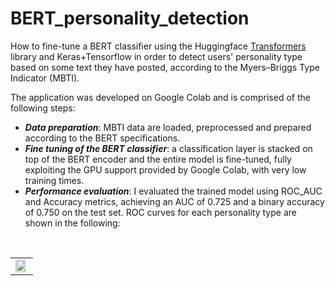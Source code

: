 # BERT_personality_detection
How to fine-tune a BERT classifier using the Huggingface <a href="https://huggingface.co/transformers/quicktour.html">Transformers</a> library and Keras+Tensorflow in order to detect users' personality type based on some text they have posted, according to the Myers–Briggs Type Indicator (MBTI).

The application was developed on Google Colab and is comprised of the following steps:
- ***Data preparation***: MBTI data are loaded, preprocessed and prepared according to the BERT specifications.
- ***Fine tuning of the BERT classifier***: a classification layer is stacked on top of the BERT encoder and the entire model is fine-tuned, fully exploiting the GPU support provided by Google Colab, with very low training times.
- ***Performance evaluation***: I evaluated the trained model using ROC_AUC and Accuracy metrics, achieving an AUC of 0.725 and a binary accuracy of 0.750 on the test set. ROC curves for each personality type are shown in the following:
 
&nbsp;&nbsp;&nbsp;
<table width="100%" height="100%" align="center" valign="center">
   <tr><td>
     <img src="https://github.com/rcantini/BERT_personality_detection/blob/main/results/roc_auc.png" style="margin-left: auto; margin-right: auto; width: 90%; height: 90%"/>
   </td></tr>
  </table>
&nbsp;
I also used the model for finding out my own MBTI personality.
<img src="https://github.com/rcantini/BERT_personality_detection/blob/main/results/personality.png" style="margin-left: auto; margin-right: auto; width: 90%; height: 90%"/>

For further information, I have made the Colab notebook available in this repository. The related post is available on my blog at this link: https://riccardo-cantini.netlify.app/post/personality_detection/

Moreover, if you want to know more about BERT and how to exploit it for different text classification tasks, check out my blog post: https://riccardo-cantini.netlify.app/post/bert_text_classification/

